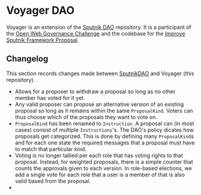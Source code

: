 # Voyager DAO

Voyager is an extension of the [Sputnik DAO](https://github.com/near-daos/sputnik-dao-contract) repository. It is a participant of the [Open Web Governance Challenge](https://metagov.github.io/open-web-challenge/) and the codebase for the [Improve Sputnik Framework Proposal](https://gov.near.org/t/proposal-improve-sputnik-framework/2202). 

## Changelog

This section records changes made between [SputnikDAO](https://github.com/near-daos/sputnik-dao-contract) and Voyager (this repository).

- Allows for a proposer to withdraw a proposal so long as no other member has voted for it yet. 
- Any valid proposer can propose an alternative version of an existing proposal so long as it remains within the same `ProposalKind`. Voters can thus choose which of the proposals they want to vote on.
- `ProposalKind` has been renamed to `Instruction`. A proposal can (in most cases) consist of multiple `Instructions`'s. The DAO's policy dicates how proposals get categorized. This is done by defining many `ProposalKind`s and for each one state the required messages that a proposal must have to match that particular kind.
- Voting is no longer tallied per each role that has voting rights to that proposal. Instead, for weighted proposals, there is a simple counter that counts the approvals given to each version. In role-based elections, we add a single vote for each role that a user is a member of that is also valid based from the proposal.
- 